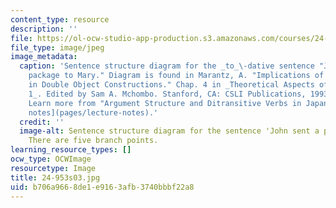 ```yaml
---
content_type: resource
description: ''
file: https://ol-ocw-studio-app-production.s3.amazonaws.com/courses/24-953-argument-structure-and-syntax-spring-2003/b706a9668de1e9163afb3740bbbf22a8_24-953s03.jpg
file_type: image/jpeg
image_metadata:
  caption: 'Sentence structure diagram for the _to_\-dative sentence "John sent a
    package to Mary." Diagram is found in Marantz, A. "Implications of Asymmetries
    in Double Object Constructions." Chap. 4 in _Theoretical Aspects of Bantu Grammar
    1_. Edited by Sam A. Mchombo. Stanford, CA: CSLI Publications, 1993, pp. 113-151.
    Learn more from "Argument Structure and Ditransitive Verbs in Japanese" in [lecture
    notes](pages/lecture-notes).'
  credit: ''
  image-alt: Sentence structure diagram for the sentence 'John sent a package to Mary.'
    There are five branch points.
learning_resource_types: []
ocw_type: OCWImage
resourcetype: Image
title: 24-953s03.jpg
uid: b706a966-8de1-e916-3afb-3740bbbf22a8
---
```

